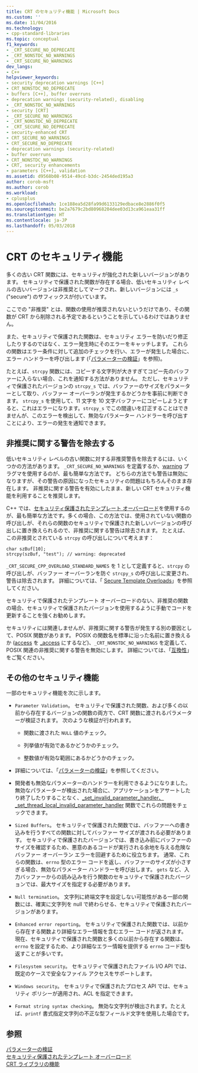 ```yaml
---
title: CRT のセキュリティ機能 | Microsoft Docs
ms.custom: ''
ms.date: 11/04/2016
ms.technology:
- cpp-standard-libraries
ms.topic: conceptual
f1_keywords:
- _CRT_SECURE_NO_DEPRECATE
- _CRT_NONSTDC_NO_WARNINGS
- _CRT_SECURE_NO_WARNINGS
dev_langs:
- C++
helpviewer_keywords:
- security deprecation warnings [C++]
- CRT_NONSTDC_NO_DEPRECATE
- buffers [C++], buffer overruns
- deprecation warnings (security-related), disabling
- _CRT_NONSTDC_NO_WARNINGS
- security [CRT]
- _CRT_SECURE_NO_WARNINGS
- _CRT_NONSTDC_NO_DEPRECATE
- _CRT_SECURE_NO_DEPRECATE
- security-enhanced CRT
- CRT_SECURE_NO_WARNINGS
- CRT_SECURE_NO_DEPRECATE
- deprecation warnings (security-related)
- buffer overruns
- CRT_NONSTDC_NO_WARNINGS
- CRT, security enhancements
- parameters [C++], validation
ms.assetid: d9568b08-9514-49cd-b3dc-2454ded195a3
author: corob-msft
ms.author: corob
ms.workload:
- cplusplus
ms.openlocfilehash: 1ce188ea5d28fa99d6133129edbace8e2886f0f5
ms.sourcegitcommit: be2a7679c2bd80968204dee03d13ca961eaa31ff
ms.translationtype: HT
ms.contentlocale: ja-JP
ms.lasthandoff: 05/03/2018
---
```

# <a name="security-features-in-the-crt"></a>CRT のセキュリティ機能
多くの古い CRT 関数には、セキュリティが強化された新しいバージョンがあります。 セキュリティで保護された関数が存在する場合、低いセキュリティ レベルの古いバージョンは非推奨としてマークされ、新しいバージョンには `_s` ("secure") のサフィックスが付いています。  
  
 ここでの "非推奨" とは、関数の使用が推奨されないというだけであり、その関数が CRT から削除される予定であるということを示しているわけではありません。  
  
 また、セキュリティで保護された関数は、セキュリティ エラーを防いだり修正したりするのではなく、エラー発生時にそのエラーをキャッチします。 これらの関数はエラー条件に対して追加のチェックを行い、エラーが発生した場合に、エラー ハンドラーを呼び出します (「[パラメーターの検証](../c-runtime-library/parameter-validation.md)」を参照)。  
  
 たとえば、`strcpy` 関数には、コピーする文字列が大きすぎてコピー先のバッファーに入らない場合、これを通知する方法がありません。 ただし、セキュリティで保護されたバージョンの `strcpy_s` では、バッファーのサイズをパラメーターとして取り、バッファー オーバーランが発生するかどうかを事前に判断できます。 `strcpy_s` を使用して、11 文字を 10 文字バッファーにコピーしようとすると、これはエラーになります。`strcpy_s` でこの間違いを訂正することはできませんが、このエラーを検出して、無効なパラメーター ハンドラーを呼び出すことにより、エラーの発生を通知できます。  
  
## <a name="eliminating-deprecation-warnings"></a>非推奨に関する警告を除去する  
 低いセキュリティ レベルの古い関数に対する非推奨警告を除去するには、いくつかの方法があります。 `_CRT_SECURE_NO_WARNINGS` を定義するか、[warning](../preprocessor/warning.md) プラグマを使用するのが、最も簡単な方法です。 どちらの方法でも警告は無効になりますが、その警告の原因になったセキュリティの問題はもちろんそのまま存在します。 非推奨に関する警告を有効にしたまま、新しい CRT セキュリティ機能を利用することを推奨します。  
  
 C++ では、[セキュリティ保護されたテンプレート オーバーロード](../c-runtime-library/secure-template-overloads.md)を使用するのが、最も簡単な方法です。多くの場合、この方法では、使用されていない関数の呼び出しが、それらの関数のセキュリティで保護された新しいバージョンの呼び出しに置き換えられるので、非推奨に関する警告は除去されます。 たとえば、この非推奨とされている `strcpy` の呼び出しについて考えます：  
  
```  
char szBuf[10];   
strcpy(szBuf, "test"); // warning: deprecated   
```  
  
 `_CRT_SECURE_CPP_OVERLOAD_STANDARD_NAMES` を 1 として定義すると、`strcpy` の呼び出しが、バッファー オーバーランを防ぐ `strcpy_s` の呼び出しに変更され、警告は除去されます。 詳細については、「 [Secure Template Overloads](../c-runtime-library/secure-template-overloads.md)」を参照してください。  
  
 セキュリティで保護されたテンプレート オーバーロードのない、非推奨の関数の場合、セキュリティで保護されたバージョンを使用するように手動でコードを更新することを強くお勧めします。  
  
 セキュリティには関連しませんが、非推奨に関する警告が発生する別の要因として、POSIX 関数があります。 POSIX の関数名を標準に沿った名前に置き換えるか ([access](../c-runtime-library/reference/access-crt.md) を [_access](../c-runtime-library/reference/access-waccess.md) にするなど)、`_CRT_NONSTDC_NO_WARNINGS` を定義して、POSIX 関連の非推奨に関する警告を無効にします。 詳細については、「[互換性](compatibility.md)」をご覧ください。  
  
## <a name="additional-security-features"></a>その他のセキュリティ機能  
 一部のセキュリティ機能を次に示します。  
  
-   `Parameter Validation`。 セキュリティで保護された関数、および多くの以前から存在するバージョンの関数の両方で、CRT 関数に渡されるパラメーターが検証されます。 次のような検証が行われます。  
  
    -   関数に渡された `NULL` 値のチェック。  
  
    -   列挙値が有効であるかどうかのチェック。  
  
    -   整数値が有効な範囲にあるかどうかのチェック。  
  
-   詳細については、「[パラメーターの検証](../c-runtime-library/parameter-validation.md)」を参照してください。  
  
-   開発者も無効なパラメーターのハンドラーを利用できるようになりました。 無効なパラメーターが検出された場合に、アプリケーションをアサートしたり終了したりすることなく、[_set_invalid_parameter_handler、_set_thread_local_invalid_parameter_handler](../c-runtime-library/reference/set-invalid-parameter-handler-set-thread-local-invalid-parameter-handler.md) 関数でこれらの問題をチェックできます。  
  
-   `Sized Buffers`。 セキュリティで保護された関数では、バッファーへの書き込みを行うすべての関数に対してバッファー サイズが渡される必要があります。 セキュリティで保護されたバージョンでは、書き込み前にバッファーのサイズを確認するため、悪意のあるコードが実行される余地を与える危険なバッファー オーバーラン エラーを回避するために役立ちます。 通常、これらの関数は、`errno` 型のエラー コードを返し、バッファーのサイズが小さすぎる場合、無効なパラメーター ハンドラーを呼び出します。 `gets` など、入力バッファーからの読み込みを行う関数のセキュリティで保護されたバージョンでは、最大サイズを指定する必要があります。  
  
-   `Null termination`。 文字列に終端文字を設定しない可能性がある一部の関数には、確実に文字列を null で終わらせる、セキュリティで保護されたバージョンがあります。  
  
-   `Enhanced error reporting`。 セキュリティで保護された関数では、以前から存在する関数より詳細なエラー情報を含むエラー コードが返されます。 現在、セキュリティで保護された関数と多くの以前から存在する関数は、`errno` を設定するため、より詳細なエラー情報を提供する `errno` コード型も返すことが多いです。  
  
-   `Filesystem security`。 セキュリティで保護されたファイル I/O API では、既定のケースで安全なファイル アクセスをサポートします。  
  
-   `Windows security`。 セキュリティで保護されたプロセス API では、セキュリティ ポリシーが適用され、ACL を指定できます。  
  
-   `Format string syntax checking`。 無効な文字列が検出されます。たとえば、`printf` 書式指定文字列の不正な型フィールド文字を使用した場合です。  
  
## <a name="see-also"></a>参照  
 [パラメーターの検証](../c-runtime-library/parameter-validation.md)   
 [セキュリティ保護されたテンプレート オーバーロード](../c-runtime-library/secure-template-overloads.md)   
 [CRT ライブラリの機能](../c-runtime-library/crt-library-features.md)